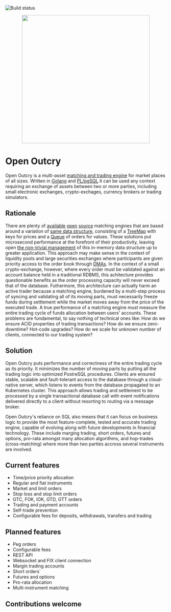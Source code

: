 ![Build status](https://github.com/tolyo/open-outcry/actions/workflows/ci.yml/badge.svg)

<p align="center">
  <a target="_blank" rel="noopener noreferrer">
    <img src="https://raw.githubusercontent.com/tolyo/open-outcry/main/market.jpg" width="400">
  </a>
</p>

# Open Outcry

Open Outcry is a multi-asset [matching and trading engine](https://en.wikipedia.org/wiki/Order_matching_system) for market places of all sizes. Written in [Golang](https://go.dev/) and [PL/pgSQL](https://www.postgresql.org/docs/14/plpgsql.html)
it can be used any context requiring an exchange of assets between two or more parties, including small electronic exchanges, crypto-exchages, currency brokers or trading simulators.

## Rationale

There are plenty of [available](https://github.com/Laffini/Java-Matching-Engine)
[open](https://github.com/enewhuis/liquibook) [source](https://www.opensourceagenda.com/projects/exchange-core) matching engines that are based around a variation of [same data structure](https://link.springer.com/chapter/10.1007/978-1-4302-0147-2_2), consisting of a [TreeMap](https://docs.oracle.com/javase/8/docs/api/java/util/TreeMap.html) with keys for prices and a [Queue](https://docs.oracle.com/javase/7/docs/api/java/util/Queue.html) of orders for values. These solutions put microsecond performance at the forefront of their productivity, leaving open [the non-trivial management](https://martinfowler.com/articles/lmax.html#KeepingItAllInMemory) of this in-memory data structure up to greater application. This approach may make sense in the context of liquidity pools and large securities exchanges where participants are given priority access to the order book through [DMAs](https://www.investopedia.com/terms/d/directmarketaccess.asp). In the context of a small crypto-exchange, however, where every order must be validated against an account balance held in a traditional RDBMS, this achitecture provides questionable benefits as the order processing capacity will never exceed that of the database.
Futhermore, this architecture can actually harm an active trader because a matching engine, burdened by a multi-step process of syncing and validating all of its moving parts, must necessarily freeze funds during settlement while the market moves away from the price of the executed trade. A true performance of a matching engine must measure the entire trading cycle of funds allocation between users' accounts.
These problems are fundamental, to say nothing of technical ones like: How do we ensure ACID properties of trading transactions? How do we ensure zero-downtime? Hot-code upgrades? How do we scale for unknown number of clients, connected to our trading system?

## Solution

Open Outcry puts performance and correctness of the entire trading cycle as its priority. It minimizes the number
of moving parts by putting all the trading logic into optimized PostreSQL procedures. Clients are ensured stable,
scalable and fault-tolerant access to the database through a cloud-native server, which listens to events from the database propagated to an Kubernetes cluster. This approach allows trading and settlement to be processed by a single transactional database call with event notifications delivered directly to a client without resorting to routing via a message broker.

Open Outcry's reliance on SQL also means that it can focus on business logic to provide the most feature-complete, tested and accurate trading engine, capable of evolving along with future developments in financial technology. These include marging trading, short orders, futures and options, pro-rata amongst many allocation algorithms, and hop-trades (cross-matching) where more than two parties accross several instruments are involved.

## Current features

- Time/price priority allocation
- Regular and fiat instruments
- Market and limit orders
- Stop loss and stop limit orders
- GTC, FOK, IOK, GTD, GTT orders
- Trading and payment accounts
- Self-trade prevention
- Configurable fees for deposits, withdrawals, transfers and trading

## Planned features

- Peg orders
- Configurable fees
- REST API
- Websocket and FIX client connection
- Margin trading accounts
- Short orders`
- Futures and options
- Pro-rata allocation
- Multi-instrument matching

## Contributions welcome
